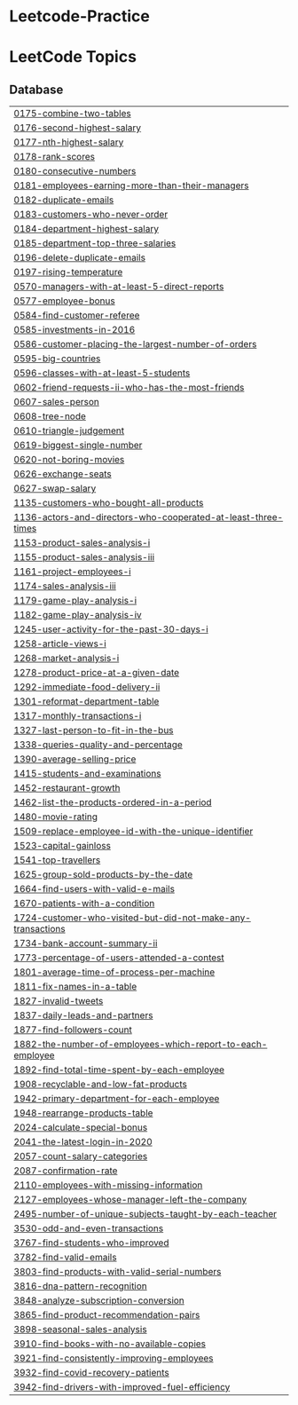# Leetcode-Practice
<!---LeetCode Topics Start-->
# LeetCode Topics
## Database
|  |
| ------- |
| [0175-combine-two-tables](https://github.com/viru9192/Leetcode-Practice/tree/master/0175-combine-two-tables) |
| [0176-second-highest-salary](https://github.com/viru9192/Leetcode-Practice/tree/master/0176-second-highest-salary) |
| [0177-nth-highest-salary](https://github.com/viru9192/Leetcode-Practice/tree/master/0177-nth-highest-salary) |
| [0178-rank-scores](https://github.com/viru9192/Leetcode-Practice/tree/master/0178-rank-scores) |
| [0180-consecutive-numbers](https://github.com/viru9192/Leetcode-Practice/tree/master/0180-consecutive-numbers) |
| [0181-employees-earning-more-than-their-managers](https://github.com/viru9192/Leetcode-Practice/tree/master/0181-employees-earning-more-than-their-managers) |
| [0182-duplicate-emails](https://github.com/viru9192/Leetcode-Practice/tree/master/0182-duplicate-emails) |
| [0183-customers-who-never-order](https://github.com/viru9192/Leetcode-Practice/tree/master/0183-customers-who-never-order) |
| [0184-department-highest-salary](https://github.com/viru9192/Leetcode-Practice/tree/master/0184-department-highest-salary) |
| [0185-department-top-three-salaries](https://github.com/viru9192/Leetcode-Practice/tree/master/0185-department-top-three-salaries) |
| [0196-delete-duplicate-emails](https://github.com/viru9192/Leetcode-Practice/tree/master/0196-delete-duplicate-emails) |
| [0197-rising-temperature](https://github.com/viru9192/Leetcode-Practice/tree/master/0197-rising-temperature) |
| [0570-managers-with-at-least-5-direct-reports](https://github.com/viru9192/Leetcode-Practice/tree/master/0570-managers-with-at-least-5-direct-reports) |
| [0577-employee-bonus](https://github.com/viru9192/Leetcode-Practice/tree/master/0577-employee-bonus) |
| [0584-find-customer-referee](https://github.com/viru9192/Leetcode-Practice/tree/master/0584-find-customer-referee) |
| [0585-investments-in-2016](https://github.com/viru9192/Leetcode-Practice/tree/master/0585-investments-in-2016) |
| [0586-customer-placing-the-largest-number-of-orders](https://github.com/viru9192/Leetcode-Practice/tree/master/0586-customer-placing-the-largest-number-of-orders) |
| [0595-big-countries](https://github.com/viru9192/Leetcode-Practice/tree/master/0595-big-countries) |
| [0596-classes-with-at-least-5-students](https://github.com/viru9192/Leetcode-Practice/tree/master/0596-classes-with-at-least-5-students) |
| [0602-friend-requests-ii-who-has-the-most-friends](https://github.com/viru9192/Leetcode-Practice/tree/master/0602-friend-requests-ii-who-has-the-most-friends) |
| [0607-sales-person](https://github.com/viru9192/Leetcode-Practice/tree/master/0607-sales-person) |
| [0608-tree-node](https://github.com/viru9192/Leetcode-Practice/tree/master/0608-tree-node) |
| [0610-triangle-judgement](https://github.com/viru9192/Leetcode-Practice/tree/master/0610-triangle-judgement) |
| [0619-biggest-single-number](https://github.com/viru9192/Leetcode-Practice/tree/master/0619-biggest-single-number) |
| [0620-not-boring-movies](https://github.com/viru9192/Leetcode-Practice/tree/master/0620-not-boring-movies) |
| [0626-exchange-seats](https://github.com/viru9192/Leetcode-Practice/tree/master/0626-exchange-seats) |
| [0627-swap-salary](https://github.com/viru9192/Leetcode-Practice/tree/master/0627-swap-salary) |
| [1135-customers-who-bought-all-products](https://github.com/viru9192/Leetcode-Practice/tree/master/1135-customers-who-bought-all-products) |
| [1136-actors-and-directors-who-cooperated-at-least-three-times](https://github.com/viru9192/Leetcode-Practice/tree/master/1136-actors-and-directors-who-cooperated-at-least-three-times) |
| [1153-product-sales-analysis-i](https://github.com/viru9192/Leetcode-Practice/tree/master/1153-product-sales-analysis-i) |
| [1155-product-sales-analysis-iii](https://github.com/viru9192/Leetcode-Practice/tree/master/1155-product-sales-analysis-iii) |
| [1161-project-employees-i](https://github.com/viru9192/Leetcode-Practice/tree/master/1161-project-employees-i) |
| [1174-sales-analysis-iii](https://github.com/viru9192/Leetcode-Practice/tree/master/1174-sales-analysis-iii) |
| [1179-game-play-analysis-i](https://github.com/viru9192/Leetcode-Practice/tree/master/1179-game-play-analysis-i) |
| [1182-game-play-analysis-iv](https://github.com/viru9192/Leetcode-Practice/tree/master/1182-game-play-analysis-iv) |
| [1245-user-activity-for-the-past-30-days-i](https://github.com/viru9192/Leetcode-Practice/tree/master/1245-user-activity-for-the-past-30-days-i) |
| [1258-article-views-i](https://github.com/viru9192/Leetcode-Practice/tree/master/1258-article-views-i) |
| [1268-market-analysis-i](https://github.com/viru9192/Leetcode-Practice/tree/master/1268-market-analysis-i) |
| [1278-product-price-at-a-given-date](https://github.com/viru9192/Leetcode-Practice/tree/master/1278-product-price-at-a-given-date) |
| [1292-immediate-food-delivery-ii](https://github.com/viru9192/Leetcode-Practice/tree/master/1292-immediate-food-delivery-ii) |
| [1301-reformat-department-table](https://github.com/viru9192/Leetcode-Practice/tree/master/1301-reformat-department-table) |
| [1317-monthly-transactions-i](https://github.com/viru9192/Leetcode-Practice/tree/master/1317-monthly-transactions-i) |
| [1327-last-person-to-fit-in-the-bus](https://github.com/viru9192/Leetcode-Practice/tree/master/1327-last-person-to-fit-in-the-bus) |
| [1338-queries-quality-and-percentage](https://github.com/viru9192/Leetcode-Practice/tree/master/1338-queries-quality-and-percentage) |
| [1390-average-selling-price](https://github.com/viru9192/Leetcode-Practice/tree/master/1390-average-selling-price) |
| [1415-students-and-examinations](https://github.com/viru9192/Leetcode-Practice/tree/master/1415-students-and-examinations) |
| [1452-restaurant-growth](https://github.com/viru9192/Leetcode-Practice/tree/master/1452-restaurant-growth) |
| [1462-list-the-products-ordered-in-a-period](https://github.com/viru9192/Leetcode-Practice/tree/master/1462-list-the-products-ordered-in-a-period) |
| [1480-movie-rating](https://github.com/viru9192/Leetcode-Practice/tree/master/1480-movie-rating) |
| [1509-replace-employee-id-with-the-unique-identifier](https://github.com/viru9192/Leetcode-Practice/tree/master/1509-replace-employee-id-with-the-unique-identifier) |
| [1523-capital-gainloss](https://github.com/viru9192/Leetcode-Practice/tree/master/1523-capital-gainloss) |
| [1541-top-travellers](https://github.com/viru9192/Leetcode-Practice/tree/master/1541-top-travellers) |
| [1625-group-sold-products-by-the-date](https://github.com/viru9192/Leetcode-Practice/tree/master/1625-group-sold-products-by-the-date) |
| [1664-find-users-with-valid-e-mails](https://github.com/viru9192/Leetcode-Practice/tree/master/1664-find-users-with-valid-e-mails) |
| [1670-patients-with-a-condition](https://github.com/viru9192/Leetcode-Practice/tree/master/1670-patients-with-a-condition) |
| [1724-customer-who-visited-but-did-not-make-any-transactions](https://github.com/viru9192/Leetcode-Practice/tree/master/1724-customer-who-visited-but-did-not-make-any-transactions) |
| [1734-bank-account-summary-ii](https://github.com/viru9192/Leetcode-Practice/tree/master/1734-bank-account-summary-ii) |
| [1773-percentage-of-users-attended-a-contest](https://github.com/viru9192/Leetcode-Practice/tree/master/1773-percentage-of-users-attended-a-contest) |
| [1801-average-time-of-process-per-machine](https://github.com/viru9192/Leetcode-Practice/tree/master/1801-average-time-of-process-per-machine) |
| [1811-fix-names-in-a-table](https://github.com/viru9192/Leetcode-Practice/tree/master/1811-fix-names-in-a-table) |
| [1827-invalid-tweets](https://github.com/viru9192/Leetcode-Practice/tree/master/1827-invalid-tweets) |
| [1837-daily-leads-and-partners](https://github.com/viru9192/Leetcode-Practice/tree/master/1837-daily-leads-and-partners) |
| [1877-find-followers-count](https://github.com/viru9192/Leetcode-Practice/tree/master/1877-find-followers-count) |
| [1882-the-number-of-employees-which-report-to-each-employee](https://github.com/viru9192/Leetcode-Practice/tree/master/1882-the-number-of-employees-which-report-to-each-employee) |
| [1892-find-total-time-spent-by-each-employee](https://github.com/viru9192/Leetcode-Practice/tree/master/1892-find-total-time-spent-by-each-employee) |
| [1908-recyclable-and-low-fat-products](https://github.com/viru9192/Leetcode-Practice/tree/master/1908-recyclable-and-low-fat-products) |
| [1942-primary-department-for-each-employee](https://github.com/viru9192/Leetcode-Practice/tree/master/1942-primary-department-for-each-employee) |
| [1948-rearrange-products-table](https://github.com/viru9192/Leetcode-Practice/tree/master/1948-rearrange-products-table) |
| [2024-calculate-special-bonus](https://github.com/viru9192/Leetcode-Practice/tree/master/2024-calculate-special-bonus) |
| [2041-the-latest-login-in-2020](https://github.com/viru9192/Leetcode-Practice/tree/master/2041-the-latest-login-in-2020) |
| [2057-count-salary-categories](https://github.com/viru9192/Leetcode-Practice/tree/master/2057-count-salary-categories) |
| [2087-confirmation-rate](https://github.com/viru9192/Leetcode-Practice/tree/master/2087-confirmation-rate) |
| [2110-employees-with-missing-information](https://github.com/viru9192/Leetcode-Practice/tree/master/2110-employees-with-missing-information) |
| [2127-employees-whose-manager-left-the-company](https://github.com/viru9192/Leetcode-Practice/tree/master/2127-employees-whose-manager-left-the-company) |
| [2495-number-of-unique-subjects-taught-by-each-teacher](https://github.com/viru9192/Leetcode-Practice/tree/master/2495-number-of-unique-subjects-taught-by-each-teacher) |
| [3530-odd-and-even-transactions](https://github.com/viru9192/Leetcode-Practice/tree/master/3530-odd-and-even-transactions) |
| [3767-find-students-who-improved](https://github.com/viru9192/Leetcode-Practice/tree/master/3767-find-students-who-improved) |
| [3782-find-valid-emails](https://github.com/viru9192/Leetcode-Practice/tree/master/3782-find-valid-emails) |
| [3803-find-products-with-valid-serial-numbers](https://github.com/viru9192/Leetcode-Practice/tree/master/3803-find-products-with-valid-serial-numbers) |
| [3816-dna-pattern-recognition](https://github.com/viru9192/Leetcode-Practice/tree/master/3816-dna-pattern-recognition) |
| [3848-analyze-subscription-conversion](https://github.com/viru9192/Leetcode-Practice/tree/master/3848-analyze-subscription-conversion) |
| [3865-find-product-recommendation-pairs](https://github.com/viru9192/Leetcode-Practice/tree/master/3865-find-product-recommendation-pairs) |
| [3898-seasonal-sales-analysis](https://github.com/viru9192/Leetcode-Practice/tree/master/3898-seasonal-sales-analysis) |
| [3910-find-books-with-no-available-copies](https://github.com/viru9192/Leetcode-Practice/tree/master/3910-find-books-with-no-available-copies) |
| [3921-find-consistently-improving-employees](https://github.com/viru9192/Leetcode-Practice/tree/master/3921-find-consistently-improving-employees) |
| [3932-find-covid-recovery-patients](https://github.com/viru9192/Leetcode-Practice/tree/master/3932-find-covid-recovery-patients) |
| [3942-find-drivers-with-improved-fuel-efficiency](https://github.com/viru9192/Leetcode-Practice/tree/master/3942-find-drivers-with-improved-fuel-efficiency) |
<!---LeetCode Topics End-->